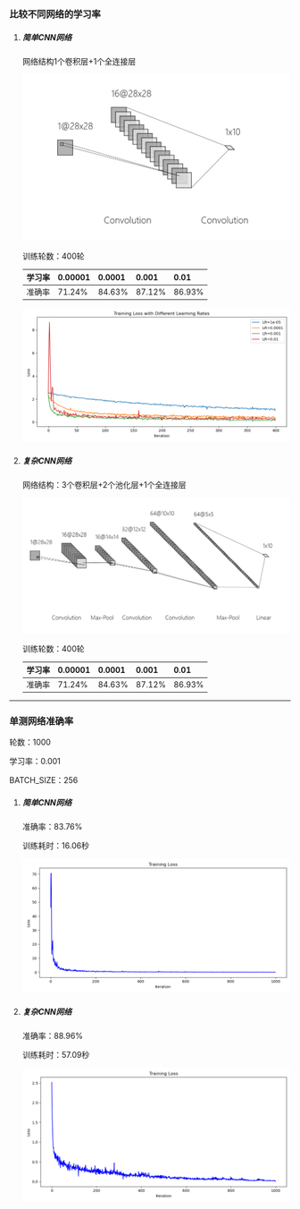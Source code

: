 ### 比较不同网络的学习率

1. ##### 简单CNN网络

   网络结构1个卷积层+1个全连接层

   ![image-20240516150921376](CNN.assets/image-20240516150921376.png)

   训练轮数：400轮

   | 学习率 | 0.00001 | 0.0001 | 0.001  | 0.01   |
   | ------ | ------- | ------ | ------ | ------ |
   | 准确率 | 71.24%  | 84.63% | 87.12% | 86.93% |

   ![image-20240516144205987](CNN.assets/image-20240516144205987.png)

2. ##### 复杂CNN网络

   网络结构：3个卷积层+2个池化层+1个全连接层

   ![image-20240516150734518](CNN.assets/image-20240516150734518.png)

   训练轮数：400轮

   | 学习率 | 0.00001 | 0.0001 | 0.001  | 0.01   |
   | ------ | ------- | ------ | ------ | ------ |
   | 准确率 | 71.24%  | 84.63% | 87.12% | 86.93% |

----



### 单测网络准确率

轮数：1000

学习率：0.001

BATCH_SIZE：256

1. ##### 简单CNN网络

   准确率：83.76%

   训练耗时：16.06秒

   ![image-20240516153032049](CNN.assets/image-20240516153032049.png)

2. ##### 复杂CNN网络

   准确率：88.96%

   训练耗时：57.09秒

   ![image-20240516153238916](CNN.assets/image-20240516153238916.png)